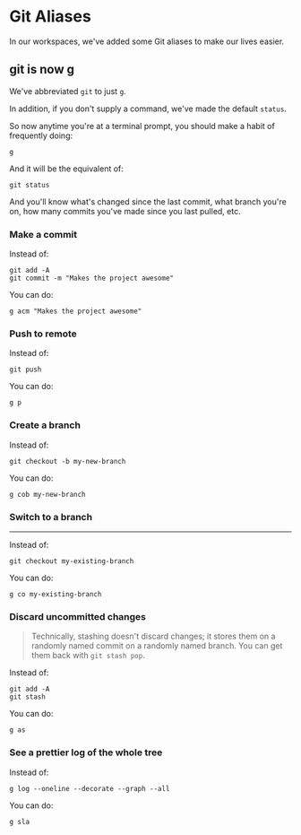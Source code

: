 # Git Aliases

In our workspaces, we've added some Git aliases to make our lives easier.

## git is now g

We've abbreviated `git` to just `g`.

In addition, if you don't supply a command, we've made the default `status`.

So now anytime you're at a terminal prompt, you should make a habit of frequently doing:

```
g
```

And it will be the equivalent of:

```
git status
```

And you'll know what's changed since the last commit, what branch you're on, how many commits you've made since you last pulled, etc.

### Make a commit

Instead of:

```
git add -A
git commit -m "Makes the project awesome"
```

You can do:

```
g acm "Makes the project awesome"
```

### Push to remote

Instead of:

```
git push
```

You can do:

```
g p
```

### Create a branch

Instead of:

```
git checkout -b my-new-branch
```

You can do:

```
g cob my-new-branch
```

### Switch to a branch

---

Instead of:

```
git checkout my-existing-branch
```

You can do:

```
g co my-existing-branch
```

### Discard uncommitted changes

> Technically, stashing doesn't discard changes; it stores them on a randomly named commit on a randomly named branch. You can get them back with `git stash pop`.

Instead of:

```
git add -A
git stash
```

You can do:

```
g as
```

### See a prettier log of the whole tree

Instead of:

```
g log --oneline --decorate --graph --all
```

You can do:

```
g sla
```
